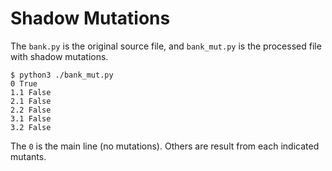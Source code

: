 # Shadow Mutations

The `bank.py` is the original source file, and `bank_mut.py` is the processed
file with shadow mutations.

```
$ python3 ./bank_mut.py
0 True
1.1 False
2.1 False
2.2 False
3.1 False
3.2 False
```

The `0` is the main line (no mutations). Others are result from each indicated mutants.

